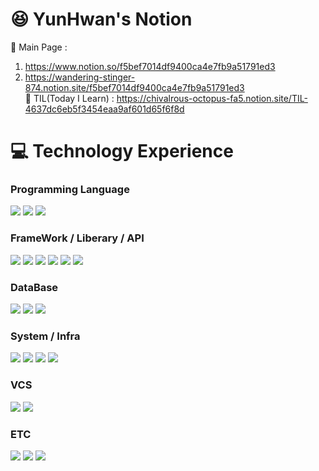 #  :satisfied: YunHwan's Notion
 📰 Main Page :  
 1. https://www.notion.so/f5bef7014df9400ca4e7fb9a51791ed3      
 2. https://wandering-stinger-874.notion.site/f5bef7014df9400ca4e7fb9a51791ed3  
 📝 TIL(Today I Learn) : https://chivalrous-octopus-fa5.notion.site/TIL-4637dc6eb5f3454eaa9af601d65f6f8d

#   :computer: Technology Experience   

### Programming Language 
<div>
 <img src="https://img.shields.io/badge/java-FF6600?style=for-the-badge&logo=coffeescript&logoColor=white">
 <img src="https://img.shields.io/badge/javascript-666666?style=for-the-badge&logo=javascript&logoColor=%23F7DF1E"/>
 <img src="https://img.shields.io/badge/php-777BB4?style=for-the-badge&logo=php&logoColor=white">
</div>

### FrameWork / Liberary / API
<div>
 <img src="https://img.shields.io/badge/bootstrap-7952B3?style=for-the-badge&logo=bootstrap&logoColor=white">
 <img src="https://img.shields.io/badge/react-696969?style=for-the-badge&logo=react&logoColor=61DAFB">
 <img src="https://img.shields.io/badge/next-333333?style=for-the-badge&logo=nextdotjs&logoColor=white">
 <img src="https://img.shields.io/badge/spring-236DB33F?style=for-the-badge&logo=spring&logoColor=white">
 <img src="https://img.shields.io/badge/spring_boot-6DB33F?style=for-the-badge&logo=springboot&logoColor=white">
 <img src="https://img.shields.io/badge/JPA-6DB33F?style=for-the-badge&logo=java&logoColor=white">
</div>

### DataBase
<div>
 <img src="https://img.shields.io/badge/mysql-4479A1?style=for-the-badge&logo=mysql&logoColor=white">
 <img src="https://img.shields.io/badge/Maria-003545?style=for-the-badge&logo=mariadb&logoColor=white">
 <img src="https://img.shields.io/badge/mongo-47A248?style=for-the-badge&logo=mongodb&logoColor=white">
</div>



### System / Infra
<div> 
 <img src="https://img.shields.io/badge/ubuntu-E95420?style=for-the-badge&logo=ubuntu&logoColor=white"/>
 <img src="https://img.shields.io/badge/aws_ec2-FF9900?style=for-the-badge&logo=amazonec2&logoColor=white"/>
 <img src="https://img.shields.io/badge/aws_rds-527FFF?style=for-the-badge&logo=amazonrds&logoColor=white"/>
 <img src="https://img.shields.io/badge/docker-2496ED?style=for-the-badge&logo=docker&logoColor=white"/>
</div>


### VCS
<div>
 <img src="https://img.shields.io/badge/subversion-809CC9?style=for-the-badge&logo=subversion&logoColor=white"/>
 <img src="https://img.shields.io/badge/git-F05032?style=for-the-badge&logo=git&logoColor=white"/>
</div>
  
 
### ETC
<div>
 <img src="https://img.shields.io/badge/html5-E34F26?style=for-the-badge&logo=html5&logoColor=white"/>
 <img src="https://img.shields.io/badge/css-1572B6?style=for-the-badge&logo=css3&logoColor=white"/>
 <img src="https://img.shields.io/badge/jsp-F2712B?style=for-the-badge&logo=serverfault&logoColor=white"/>
</div>


